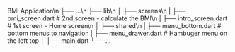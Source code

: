 BMI Application\n
├── ...\n
├── lib\n
│   ├── screens\n
|       ├── bmi_screen.dart               # 2nd screen - calculate the BMI\n
|       ├── intro_screen.dart             # 1st screen - Home screen\n
│   ├── shared\n
|       ├── menu_bottom.dart              # bottom menus to navigation
|       ├── menu_drawer.dart              # Hambuger menu on the left top
│   ├── main.dart
└── ...
